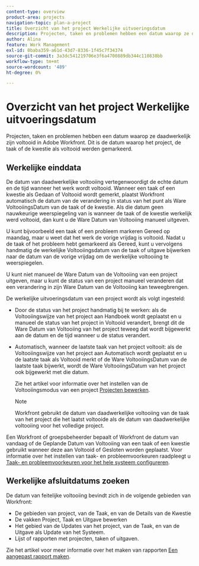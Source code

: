 ```yaml
---
content-type: overview
product-area: projects
navigation-topic: plan-a-project
title: Overzicht van het project Werkelijke uitvoeringsdatum
description: Projecten, taken en problemen hebben een datum waarop ze daadwerkelijk zijn voltooid in Adobe Workfront. Dit is de datum waarop het project, de taak of de kwestie als voltooid werden gemarkeerd.
author: Alina
feature: Work Management
exl-id: 0baba359-a61d-43d7-8336-1f45c7f34374
source-git-commit: 3a3dc541219706e3f6a4700889db344c110838bb
workflow-type: tm+mt
source-wordcount: '489'
ht-degree: 0%

---
```


# Overzicht van het project Werkelijke uitvoeringsdatum

Projecten, taken en problemen hebben een datum waarop ze daadwerkelijk zijn voltooid in Adobe Workfront. Dit is de datum waarop het project, de taak of de kwestie als voltooid werden gemarkeerd.

## Werkelijke einddata

De datum van daadwerkelijke voltooiing vertegenwoordigt de echte datum en de tijd wanneer het werk wordt voltooid. Wanneer een taak of een kwestie als Gedaan of Voltooid wordt gemerkt, plaatst Workfront automatisch de datum van de verandering in status van het punt als Ware VoltooiingsDatum van de taak of de kwestie. Als die datum geen nauwkeurige weerspiegeling van is wanneer de taak of de kwestie werkelijk werd voltooid, dan kunt u de Ware Datum van Voltooiing manueel uitgeven.

U kunt bijvoorbeeld een taak of een probleem markeren Gereed op maandag, maar u weet dat het werk de vorige vrijdag is voltooid. Nadat u de taak of het probleem hebt gemarkeerd als Gereed, kunt u vervolgens handmatig de werkelijke Voltooiingsdatum van de taak of uitgave bijwerken naar de datum van de vorige vrijdag om de werkelijke voltooiing te weerspiegelen.

U kunt niet manueel de Ware Datum van de Voltooiing van een project uitgeven, maar u kunt de status van een project manueel veranderen dat een verandering in zijn Ware Datum van de Voltooiing kan teweegbrengen.

De werkelijke uitvoeringsdatum van een project wordt als volgt ingesteld:

* Door de status van het project handmatig bij te werken: als de Voltooiingswijze van het project aan Handboek wordt geplaatst en u manueel de status van het project in Voltooid verandert, brengt dit de Ware Datum van Voltooiing van het project teweeg dat wordt bijgewerkt aan de datum en de tijd wanneer u de status verandert.
* Automatisch, wanneer de laatste taak van het project voltooit: als de Voltooiingswijze van het project aan Automatisch wordt geplaatst en u de laatste taak als Voltooid merkt of de Ware VoltooiingsDatum van de laatste taak bijwerkt, wordt de Ware VoltooiingsDatum van het project ook bijgewerkt met die datum.

   Zie het artikel voor informatie over het instellen van de Voltooiingsmodus van een project [Projecten bewerken](../../../manage-work/projects/manage-projects/edit-projects.md).

   >[!NOTE]
   >
   >Workfront gebruikt de datum van daadwerkelijke voltooiing van de taak van het project die het laatst voltooide als de datum van daadwerkelijke voltooiing voor het volledige project.

Een Workfront of groepsbeheerder bepaalt of Workfront de datum van vandaag of de Geplande Datum van Voltooiing van een taak of een kwestie gebruikt wanneer deze aan Voltooid of Gesloten worden geplaatst. Voor informatie over het instellen van taak- en probleemvoorkeuren raadpleegt u [Taak- en probleemvoorkeuren voor het hele systeem configureren](../../../administration-and-setup/set-up-workfront/configure-system-defaults/set-task-issue-preferences.md).

<!--this statement is confusing, not sure what it is referring to, so I am drafting this for now: The value for the Actual Completion Date is always what is considered the current date and time.-->



## Werkelijke afsluitdatums zoeken

De datum van feitelijke voltooiing bevindt zich in de volgende gebieden van Workfront:

* De gebieden van project, van de Taak, en van de Details van de Kwestie
* De vakken Project, Taak en Uitgave bewerken
* Het gebied van de Updates van het project, van de Taak, en van de Uitgave als Update van het Systeem.
* Lijst of rapporten met projecten, taken of uitgaven.

Zie het artikel voor meer informatie over het maken van rapporten [Een aangepast rapport maken](../../../reports-and-dashboards/reports/creating-and-managing-reports/create-custom-report.md).
